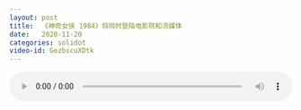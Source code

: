 ```yaml
---
layout: post
title:  《神奇女侠 1984》将同时登陆电影院和流媒体
date:   2020-11-20
categories: solidot
video-id: GezbscuXDtk
---
```


<audio id="youtube" style="width: 100%;" video-id="GezbscuXDtk" controls></audio>

<script async type="text/javascript" src="/audio.js"></script>

